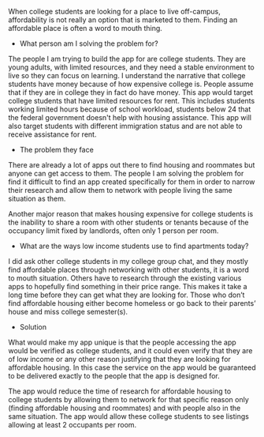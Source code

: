 When college students are looking for a place to live off-campus, affordability is not really an option that is marketed to them. Finding an affordable place is often a word to mouth thing.

* What person am I solving the problem for?

The people I am trying to build the app for are college students. They are young adults, with limited resources, and they need a stable environment to live so they can focus on learning. I understand the narrative that college students have money because of how expensive college is. People assume that if they are in college they in fact do have money. This app would target college students that have limited resources for rent. This includes students working limited hours because of school workload, students below 24 that the federal government doesn't help with housing assistance. This app will also target students with different immigration status and are not able to receive assistance for rent.

* The problem they face

There are already a lot of apps out there to find housing and roommates but anyone can get access to them. The people I am solving the problem for find it difficult to find an app created specifically for them in order to narrow their research and allow them to network with people living the same situation as them.

Another major reason that makes housing expensive for college students is the inability to share a room with other students or tenants because of the occupancy limit fixed by landlords, often only 1 person per room.



* What are the ways low income students use to find apartments today?

I did ask other college students in my college group chat, and they mostly find affordable places through networking with other students, it is a word to mouth situation. Others have to research through the existing various apps to hopefully find something in their price range.  This makes it take a long time before they can get what they are looking for. Those who don’t find affordable housing either become homeless or go back to their parents’ house and miss college semester(s).


* Solution

What would make my app unique is that the people accessing the app would be verified as college students, and it could even verify that they are of low income or any other reason justifying that they are looking for affordable housing. In this case the service on the app would be guaranteed to be delivered exactly to the people that the app is designed for.


The app would reduce the time of research for affordable housing to college students by allowing them to network for that specific reason only (finding affordable housing and roommates) and with people also in the same situation.
The app would allow these college students to see listings allowing at least 2 occupants per room.
